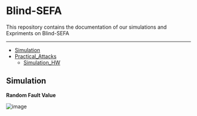 # Blind-SEFA


This repository contains the documentation of our simulations and Expriments on Blind-SEFA

---

* [Simulation](https://github.com/Navidvafaei/Blind-sefa/tree/main/Simulation)
* [Practical_Attacks](https://github.com/Navidvafaei/Blind-sefa/tree/main/Practical)
  * [Simulation_HW](https://github.com/Navidvafaei/Blind-sefa/tree/main/Practical/Simulation)


## Simulation
**Random Fault Value**


 ![image](https://user-images.githubusercontent.com/30938963/199026183-dd10d4a7-6fd3-4711-8d65-10e594688304.png)








